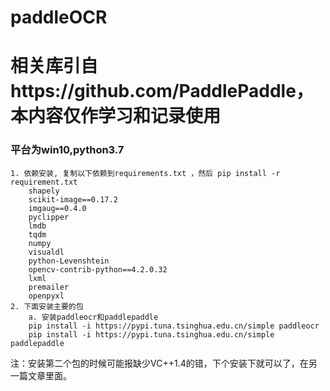 # paddleOCR
# 相关库引自https://github.com/PaddlePaddle，本内容仅作学习和记录使用
### 平台为win10,python3.7
	1. 依赖安装, 复制以下依赖到requirements.txt ，然后 pip install -r requirement.txt
		shapely
		scikit-image==0.17.2
		imgaug==0.4.0
		pyclipper
		lmdb
		tqdm
		numpy
		visualdl
		python-Levenshtein
		opencv-contrib-python==4.2.0.32
		lxml
		premailer
		openpyxl
	2. 下面安装主要的包
		a. 安装paddleocr和paddlepaddle
		pip install -i https://pypi.tuna.tsinghua.edu.cn/simple paddleocr
		pip install -i https://pypi.tuna.tsinghua.edu.cn/simple paddlepaddle
注：安装第二个包的时候可能报缺少VC++1.4的错，下个安装下就可以了，在另一篇文章里面。

